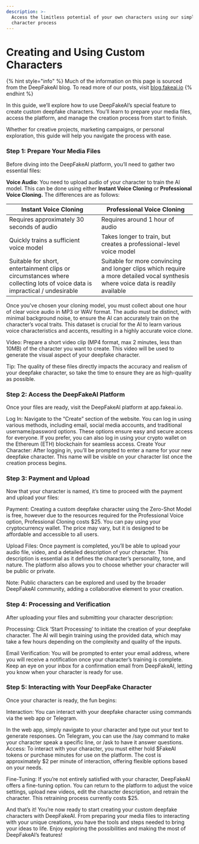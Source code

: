 ```yaml
---
description: >-
  Access the limitless potential of your own characters using our simple custom
  character process
---
```


# Creating and Using Custom Characters

{% hint style="info" %}
Much of the information on this page is sourced from the DeepFakeAI blog. To read more of our posts, visit [blog.fakeai.io](https://blog.fakeai.io/)
{% endhint %}

In this guide, we’ll explore how to use DeepFakeAI’s special feature to create custom deepfake characters. You’ll learn to prepare your media files, access the platform, and manage the creation process from start to finish.

Whether for creative projects, marketing campaigns, or personal exploration, this guide will help you navigate the process with ease.

### Step 1: Prepare Your Media Files

Before diving into the DeepFakeAI platform, you’ll need to gather two essential files:

**Voice Audio**: You need to upload audio of your character to train the AI model. This can be done using either **Instant Voice Cloning** or **Professional Voice Cloning.** The differences are as follows:

| Instant Voice Cloning                                                                                                     | Professional Voice Cloning                                                                                                        |
| ------------------------------------------------------------------------------------------------------------------------- | --------------------------------------------------------------------------------------------------------------------------------- |
| Requires approximately 30 seconds of audio                                                                                | Requires around 1 hour of audio                                                                                                   |
| Quickly trains a sufficient voice model                                                                                   | Takes longer to train, but creates a professional-level voice model                                                               |
| Suitable for short, entertainment clips or circumstances where collecting lots of voice data is impractical / undesirable | Suitable for more convincing and longer clips which require a more detailed vocal synthesis where voice data is readily available |

Once you've chosen your cloning model, you must collect about one hour of clear voice audio in MP3 or WAV format. The audio must be distinct, with minimal background noise, to ensure the AI can accurately train on the character’s vocal traits. This dataset is crucial for the AI to learn various voice characteristics and accents, resulting in a highly accurate voice clone.

Video: Prepare a short video clip (MP4 format, max 2 minutes, less than 10MB) of the character you want to create. This video will be used to generate the visual aspect of your deepfake character.

Tip: The quality of these files directly impacts the accuracy and realism of your deepfake character, so take the time to ensure they are as high-quality as possible.

### Step 2: Access the DeepFakeAI Platform

Once your files are ready, visit the DeepFakeAI platform at app.fakeai.io.

Log In: Navigate to the “Create” section of the website. You can log in using various methods, including email, social media accounts, and traditional username/password options. These options ensure easy and secure access for everyone. If you prefer, you can also log in using your crypto wallet on the Ethereum (ETH) blockchain for seamless access. Create Your Character: After logging in, you’ll be prompted to enter a name for your new deepfake character. This name will be visible on your character list once the creation process begins.

### Step 3: Payment and Upload

Now that your character is named, it’s time to proceed with the payment and upload your files:

Payment: Creating a custom deepfake character using the Zero-Shot Model is free, however due to the resources required for the Professional Voice option, Professional Cloning costs  $25. You can pay using your cryptocurrency wallet. The price may vary, but it is designed to be affordable and accessible to all users.

Upload Files: Once payment is completed, you’ll be able to upload your audio file, video, and a detailed description of your character. This description is essential as it defines the character’s personality, tone, and nature. The platform also allows you to choose whether your character will be public or private.

Note: Public characters can be explored and used by the broader DeepFakeAI community, adding a collaborative element to your creation.

### Step 4: Processing and Verification

After uploading your files and submitting your character description:

Processing: Click ‘Start Processing’ to initiate the creation of your deepfake character. The AI will begin training using the provided data, which may take a few hours depending on the complexity and quality of the inputs.

Email Verification: You will be prompted to enter your email address, where you will receive a notification once your character’s training is complete. Keep an eye on your inbox for a confirmation email from DeepFakeAI, letting you know when your character is ready for use.

### Step 5: Interacting with Your DeepFake Character

Once your character is ready, the fun begins:

Interaction: You can interact with your deepfake character using commands via the web app or Telegram.

In the web app, simply navigate to your character and type out your text to generate responses. On Telegram, you can use the /say command to make your character speak a specific line, or /ask to have it answer questions. Access: To interact with your character, you must either hold $FakeAI tokens or purchase minutes for use on the platform. The cost is approximately $2 per minute of interaction, offering flexible options based on your needs.

Fine-Tuning: If you’re not entirely satisfied with your character, DeepFakeAI offers a fine-tuning option. You can return to the platform to adjust the voice settings, upload new videos, edit the character description, and retrain the character. This retraining process currently costs $25.

And that’s it! You’re now ready to start creating your custom deepfake characters with DeepFakeAI. From preparing your media files to interacting with your unique creations, you have the tools and steps needed to bring your ideas to life. Enjoy exploring the possibilities and making the most of DeepFakeAI’s features!
